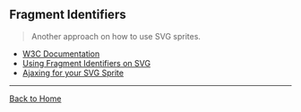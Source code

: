 ## Fragment Identifiers
> Another approach on how to use SVG sprites.

* [W3C Documentation](http://www.w3.org/TR/SVG/linking.html#SVGFragmentIdentifiers)
* [Using Fragment Identifiers on SVG](http://www.broken-links.com/2012/08/14/better-svg-sprites-with-fragment-identifiers/)
* [Ajaxing for your SVG Sprite](https://css-tricks.com/ajaxing-svg-sprite/)

---
[Back to Home](https://github.com/willianjusten/awesome-svg)
